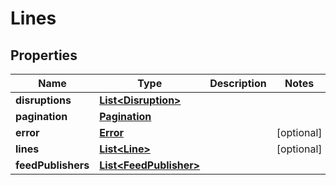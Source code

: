 
# Lines

## Properties
Name | Type | Description | Notes
------------ | ------------- | ------------- | -------------
**disruptions** | [**List&lt;Disruption&gt;**](Disruption.md) |  | 
**pagination** | [**Pagination**](Pagination.md) |  | 
**error** | [**Error**](Error.md) |  |  [optional]
**lines** | [**List&lt;Line&gt;**](Line.md) |  |  [optional]
**feedPublishers** | [**List&lt;FeedPublisher&gt;**](FeedPublisher.md) |  | 



